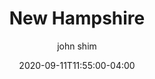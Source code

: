 ---
date: 2020-09-11T11:55:00-04:00
title: "New Hampshire"
ab: "NH"
seo_title: "Contact New Hampshire Governor"
description: Contact New Hampshire Governor
author: john shim
url: /new-hampshire/
weight: 1
---